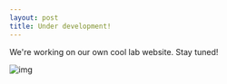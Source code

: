 ```yaml
---
layout: post
title: Under development!
---
```


We're working on our own cool lab website. Stay tuned!

![img](https://media.istockphoto.com/id/1266504988/vector/under-construction-website-page.jpg?s=612x612&w=0&k=20&c=rNz7dfcK12J-gmsxnpVVleqtMRluDsxcLmQWHJ9PWpw=)
